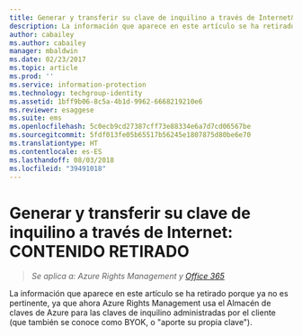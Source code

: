 ```yaml
---
title: Generar y transferir su clave de inquilino a través de Internet&#58; CONTENIDO RETIRADO | Azure RMS
description: La información que aparece en este artículo se ha retirado porque ya no es pertinente, ya que ahora Azure Rights Management usa el Almacén de claves de Azure para las claves de inquilino administradas por el cliente (que también se conoce como BYOK, o "aporte su propia clave").
author: cabailey
ms.author: cabailey
manager: mbaldwin
ms.date: 02/23/2017
ms.topic: article
ms.prod: ''
ms.service: information-protection
ms.technology: techgroup-identity
ms.assetid: 1bff9b06-8c5a-4b1d-9962-6668219210e6
ms.reviewer: esaggese
ms.suite: ems
ms.openlocfilehash: 5c0ecb9cd27387cff73e88334e6a7d7cd06567be
ms.sourcegitcommit: 5fdf013fe05b65517b56245e1807875d80be6e70
ms.translationtype: HT
ms.contentlocale: es-ES
ms.lasthandoff: 08/03/2018
ms.locfileid: "39491018"
---
```

# <a name="generate-and-transfer-your-tenant-key--over-the-internet-retired-content"></a>Generar y transferir su clave de inquilino a través de Internet: CONTENIDO RETIRADO

>*Se aplica a: Azure Rights Management y [Office 365](http://download.microsoft.com/download/E/C/F/ECF42E71-4EC0-48FF-AA00-577AC14D5B5C/Azure_Information_Protection_licensing_datasheet_EN-US.pdf)*

La información que aparece en este artículo se ha retirado porque ya no es pertinente, ya que ahora Azure Rights Management usa el Almacén de claves de Azure para las claves de inquilino administradas por el cliente (que también se conoce como BYOK, o "aporte su propia clave"). 
